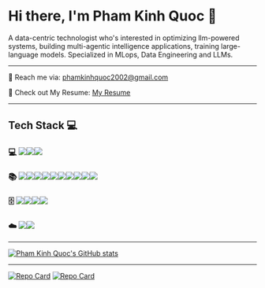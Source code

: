 # Hi there, I'm Pham Kinh Quoc 👋

A data-centric technologist who's interested in optimizing llm-powered systems, building multi-agentic intelligence applications, training large-language models. Specialized in MLops, Data Engineering and LLMs.
_______________________________________________________________________________________________________


📩 Reach me via: phamkinhquoc2002@gmail.com

📑 Check out My Resume: [My Resume](https://drive.google.com/file/d/1lQlGtbib_Zz1erS-KcBmlFw7wzgIKBzc/view?usp=sharing)

_______________________________________________________________________________________________________

## Tech Stack 💻

### 💻 <img src="https://img.shields.io/badge/Python-FFD43B?style=for-the-badge&logo=python&logoColor=blue" /><img src="https://img.shields.io/badge/JavaScript-323330?style=for-the-badge&logo=javascript&logoColor=F7DF1E" /><img src="https://img.shields.io/badge/-C++-blue?style=for-the-badge&logo=cplusplus&logoColor=blue"/>

### 📚 <img src="https://img.shields.io/badge/PyTorch-EE4C2C?style=for-the-badge&logo=pytorch&logoColor=white" /><img src="https://img.shields.io/badge/TensorFlow-FF6F00?style=for-the-badge&logo=tensorflow&logoColor=white" /><img src="https://img.shields.io/badge/%F0%9F%A4%97%20Hugging%20Face-Spaces-blue?style=for-the-badge" /><img src="https://img.shields.io/badge/Flask-000000?style=for-the-badge&logo=flask&logoColor=white" /><img src="https://img.shields.io/badge/FastAPI-005571?style=for-the-badge&logo=fastapi" /><img src="https://img.shields.io/badge/Apache%20Kafka-000?style=for-the-badge&logo=apachekafka"><img src="{https://img.shields.io/badge/nestjs-E0234E?style=for-the-badge&logo=nestjs&logoColor=white}" /><img src="https://img.shields.io/badge/cuda-000000.svg?style=for-the-badge&logo=nVIDIA&logoColor=green" /><img src="https://img.shields.io/badge/docker-%230db7ed.svg?style=for-the-badge&logo=docker&logoColor=white" /><img src="https://img.shields.io/badge/kubernetes-%23326ce5.svg?style=for-the-badge&logo=kubernetes&logoColor=white" />


### 🗄️ <img src="https://img.shields.io/badge/MongoDB-4EA94B?style=for-the-badge&logo=mongodb&logoColor=white" /><img src="https://img.shields.io/badge/MySQL-005C84?style=for-the-badge&logo=mysql&logoColor=white" /><img src="https://img.shields.io/badge/Neo4j-018bff?style=for-the-badge&logo=neo4j&logoColor=white" /><img src="https://img.shields.io/badge/postgres-%23316192.svg?style=for-the-badge&logo=postgresql&logoColor=white" />

### ☁️ <img src="https://img.shields.io/badge/Google%20Cloud-%234285F4.svg?logo=google-cloud&logoColor=white" /><img src="https://img.shields.io/badge/AWS-%23FF9900.svg?logo=amazon-web-services&logoColor=white" />
_______________________________________________________________________________________________________
[![Pham Kinh Quoc's GitHub stats](https://github-readme-stats.vercel.app/api?username=phamkinhquoc2002&show_icons=true&theme=radical)](https://github.com/anuraghazra/github-readme-stats)
_______________________________________________________________________________________________________
[![Repo Card](https://github-readme-stats.vercel.app/api/pin/?username=phamkinhquoc2002&repo=multi_gpu_dpo&show_icons=true&theme=radical)](https://github.com/phamkinhquoc2002/dataforge)
[![Repo Card](https://github-readme-stats.vercel.app/api/pin/?username=phamkinhquoc2002&repo=multi-agents-validator&show_icons=true&theme=radical)](https://github.com/phamkinhquoc2002/Ragification)

